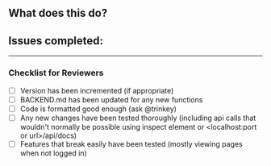 ## What does this do?
<!-- add a short description of what this changes -->


## Issues completed:
<!-- add a list off issues completed in a list format -->

---

### Checklist for Reviewers

- [ ] Version has been incremented (if appropriate)
- [ ] BACKEND.md has been updated for any new functions
- [ ] Code is formatted good enough (ask @trinkey)
- [ ] Any new changes have been tested thoroughly (including api calls that wouldn't normally be possible using inspect element or <localhost:port or url>/api/docs)
- [ ] Features that break easily have been tested (mostly viewing pages when not logged in)
